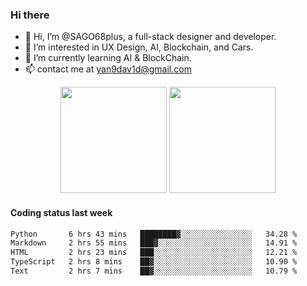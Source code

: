 
### Hi there 

- 👋 Hi, I’m @SAGO68plus, a full-stack designer and developer.
- 👀 I’m interested in UX Design, AI, Blockchain, and Cars.
- 🌱 I’m currently learning AI & BlockChain.
- 📫 contact me at yan9dav1d@gmail.com
<div align="center">
  <span>  </span>
  <img height="170px" src="https://github-readme-stats.vercel.app/api?username=SAGO68plus" />
  <span>  </span>
  <img height="170px" src="https://github-readme-stats.vercel.app/api/top-langs/?username=SAGO68plus&layout=compact&langs_count=8" />
  <span>  </span>
</div>

#### Coding status last week
<!--START_SECTION:waka-->

```txt
Python       6 hrs 43 mins   ████████▓░░░░░░░░░░░░░░░░   34.28 %
Markdown     2 hrs 55 mins   ███▓░░░░░░░░░░░░░░░░░░░░░   14.91 %
HTML         2 hrs 23 mins   ███░░░░░░░░░░░░░░░░░░░░░░   12.21 %
TypeScript   2 hrs 8 mins    ██▓░░░░░░░░░░░░░░░░░░░░░░   10.90 %
Text         2 hrs 7 mins    ██▓░░░░░░░░░░░░░░░░░░░░░░   10.79 %
```

<!--END_SECTION:waka-->
